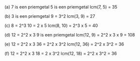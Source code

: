 (a)   7 is een priemgetal
		5 is een priemgetal
		lcm(7, 5) = 35

(b)   3 is een priemgetal
		9 = 3^2
		lcm(3, 9) = 27
		
(c)   8 = 2^3
		10 = 2 x 5
		lcm(8, 10) = 2^3 x 5 = 40

(d)   12 = 2^2 x 3
		9 is een priemgetal
		lcm(12, 9) = 2^2 x 3 x 9 = 108

(e)   12 = 2^2 x 3
		36 =  2^2 x 3^2
		lcm(12, 36) = 2^2 x 3^2 = 36

(f)    12 = 2^2 x 3
		18 = 2 x 3^2
		lcm(12, 18) = 2^2 x 3^2 = 36